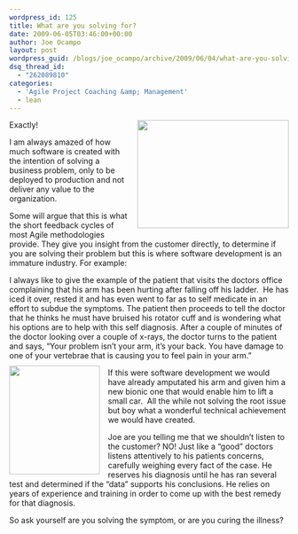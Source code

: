 ```yaml
---
wordpress_id: 125
title: What are you solving for?
date: 2009-06-05T03:46:00+00:00
author: Joe Ocampo
layout: post
wordpress_guid: /blogs/joe_ocampo/archive/2009/06/04/what-are-you-solving-for.aspx
dsq_thread_id:
  - "262089810"
categories:
  - 'Agile Project Coaching &amp; Management'
  - lean
---
```

Exactly!<img style="margin: 0px 0px 10px 15px" src="http://www.library.jhu.edu/images/rsc/subjectguides/svmath_problem.jpg" width="273" align="right" height="195" />

I am always amazed of how much software is created with the intention of solving a business problem, only to be deployed to production and not deliver any value to the organization.

Some will argue that this is what the short feedback cycles of most Agile methodologies provide. They give you insight from the customer directly, to determine if you are solving their problem but this is where software development is an immature industry. For example:

I always like to give the example of the patient that visits the doctors office complaining that his arm has been hurting after falling off his ladder.&nbsp; He has iced it over, rested it and has even went to far as to self medicate in an effort to subdue the symptoms. The patient then proceeds to tell the doctor that he thinks he must have bruised his rotator cuff and is wondering what his options are to help with this self diagnosis. After a couple of minutes of the doctor looking over a couple of x-rays, the doctor turns to the patient and says, &ldquo;Your problem isn&rsquo;t your arm, it&rsquo;s your back. You have damage to one of your vertebrae that is causing you to feel pain in your arm.&rdquo;&nbsp; <img style="margin: 10px 15px 0px 0px" src="http://tbn1.google.com/images?q=tbn:PD81iLBFo1gbqM:http://www.ourfunlife.com/health/xray.jpg" width="163" align="left" height="196" />

If this were software development we would have already amputated his arm and given him a new bionic one that would enable him to lift a small car.&nbsp; All the while not solving the root issue but boy what a wonderful technical achievement we would have created.

Joe are you telling me that we shouldn&rsquo;t listen to the customer? NO! Just like a &ldquo;good&rdquo; doctors listens attentively to his patients concerns, carefully weighing every fact of the case. He reserves his diagnosis until he has ran several test and determined if the &#8220;data&rdquo; supports his conclusions. He relies on years of experience and training in order to come up with the best remedy for that diagnosis.

So ask yourself are you solving the symptom, or are you curing the illness?